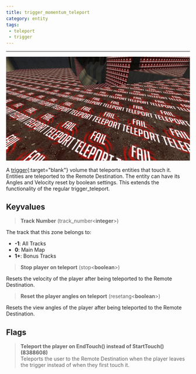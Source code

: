 ```yaml
---
title: trigger_momentum_teleport
category: entity
tags:
 - teleport
 - trigger
---
```



----
![teleport trigger](/assets/images/trigger_momentum_teleport/momentum_teleport.jpg)
  
A [trigger](https://developer.valvesoftware.com/wiki/Triggers){:target="blank"} volume that teleports entities that touch it. Entities are teleported to the Remote Destination. The entity can have its Angles and Velocity reset by boolean settings. This extends the functionality of the regular trigger_teleport.


## Keyvalues

>**Track Number** (track_number&lt;**integer**&gt;)

The track that this zone belongs to: 

 - **-1**: All Tracks
 - **0**: Main Map
 - **1+**: Bonus Tracks

>**Stop player on teleport** (stop&lt;**boolean**&gt;)

 Resets the velocity of the player after being teleported to the Remote Destination.

>**Reset the player angles on teleport** (resetang&lt;**boolean**&gt;)

 Resets the view angles of the player after being teleported to the Remote Destination.

## Flags

>**Teleport the player on EndTouch() instead of StartTouch() (8388608)**  
Teleports the user to the Remote Destination when the player leaves the trigger instead of when they first touch it.